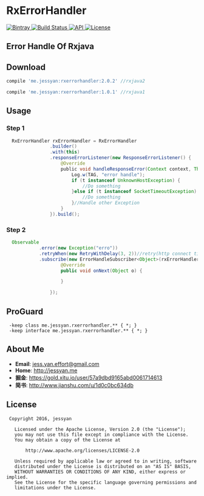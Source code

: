 # RxErrorHandler
[ ![Bintray](https://img.shields.io/badge/bintray-v2.0.2-brightgreen.svg) ](https://bintray.com/jessyancoding/maven/rxerrorhandler/2.0.2/link)
[ ![Build Status](https://travis-ci.org/JessYanCoding/RxErrorHandler.svg?branch=master) ](https://travis-ci.org/JessYanCoding/RxErrorHandler)
[ ![API](https://img.shields.io/badge/API-15%2B-blue.svg?style=flat-square) ](https://developer.android.com/about/versions/android-4.0.3.html)
[ ![License](http://img.shields.io/badge/License-Apache%202.0-blue.svg?style=flat-square) ](http://www.apache.org/licenses/LICENSE-2.0)

## Error Handle Of Rxjava

## Download

``` gradle
compile 'me.jessyan:rxerrorhandler:2.0.2' //rxjava2

compile 'me.jessyan:rxerrorhandler:1.0.1' //rxjava1
```

## Usage
### Step 1
``` java
  RxErrorHandler rxErrorHandler = RxErrorHandler 
                .builder()
                .with(this)
                .responseErrorListener(new ResponseErrorListener() {
                    @Override
                    public void handleResponseError(Context context, Throwable t) {
                        Log.w(TAG, "error handle");
                        if (t instanceof UnknownHostException) {
                            //Do something
                        }else if (t instanceof SocketTimeoutException) {
                            //Do something
                        }//Handle other Exception
                    } 
                }).build();
```

### Step 2

``` java
  Observable
            .error(new Exception("erro"))
            .retryWhen(new RetryWithDelay(3, 2))//retry(http connect timeout) 
            .subscribe(new ErrorHandleSubscriber<Object>(rxErrorHandler) {
                    @Override
                    public void onNext(Object o) {

                    }

                });
```

## ProGuard
```
 -keep class me.jessyan.rxerrorhandler.** { *; }
 -keep interface me.jessyan.rxerrorhandler.** { *; }
```

## About Me
* **Email**: <jess.yan.effort@gmail.com>  
* **Home**: <http://jessyan.me>
* **掘金**: <https://gold.xitu.io/user/57a9dbd9165abd0061714613>
* **简书**: <http://www.jianshu.com/u/1d0c0bc634db>  

## License
``` 
 Copyright 2016, jessyan               
  
   Licensed under the Apache License, Version 2.0 (the "License");
   you may not use this file except in compliance with the License.
   You may obtain a copy of the License at   

       http://www.apache.org/licenses/LICENSE-2.0  

   Unless required by applicable law or agreed to in writing, software
   distributed under the License is distributed on an "AS IS" BASIS,
   WITHOUT WARRANTIES OR CONDITIONS OF ANY KIND, either express or implied.
   See the License for the specific language governing permissions and
   limitations under the License. 
```
